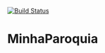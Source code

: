 [![Build Status](https://travis-ci.org/jonespozzatti/MinhaParoquia.svg?branch=master)](https://travis-ci.org/jonespozzatti/MinhaParoquia)
# MinhaParoquia
